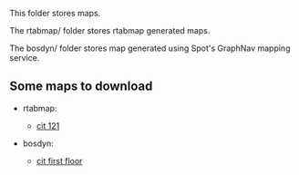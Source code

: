 This folder stores maps.

The rtabmap/ folder stores rtabmap generated maps.

The bosdyn/ folder stores map generated using Spot's GraphNav mapping service.

## Some maps to download

- rtabmap:

  - [cit 121](https://drive.google.com/file/d/1OgzMqsSzDZiPwZHXjOMjVxEWytttL1YP/view?usp=sharing)

- bosdyn:

  - [cit first floor](https://drive.google.com/file/d/14-qcpkUMBP_WN7PnXC1w7fqbZdLVzTEz/view?usp=sharing)
